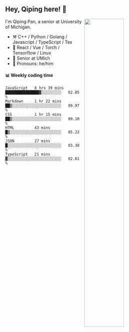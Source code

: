 

## Hey, Qiping here! :wave:

[<img align="right" width="50%" src="https://github-readme-stats.vercel.app/api?username=ppppqp&theme=dark&show_icons=true">](https://metrics.lecoq.io/ppppqp?template=classic)


I'm Qiping Pan, a senior at University of Michigan.

-   :hammer_and_pick: C++ / Python / Golang / Javascript / TypeScript / Tex
-   :pencil: React / Vue / Torch / Tensorflow / Linux 
-   :seedling: Senior at UMich
-   :man: Pronouns: he/him



#### :bar_chart: Weekly coding time

<!--START_SECTION:waka-->

```text
JavaScript   8 hrs 39 mins   ███████████████▓░░░░░░░░░   62.85 %
Markdown     1 hr 22 mins    ██▒░░░░░░░░░░░░░░░░░░░░░░   09.97 %
CSS          1 hr 15 mins    ██▒░░░░░░░░░░░░░░░░░░░░░░   09.10 %
HTML         43 mins         █▒░░░░░░░░░░░░░░░░░░░░░░░   05.22 %
JSON         27 mins         █░░░░░░░░░░░░░░░░░░░░░░░░   03.38 %
TypeScript   21 mins         ▓░░░░░░░░░░░░░░░░░░░░░░░░   02.61 %
```

<!--END_SECTION:waka-->
